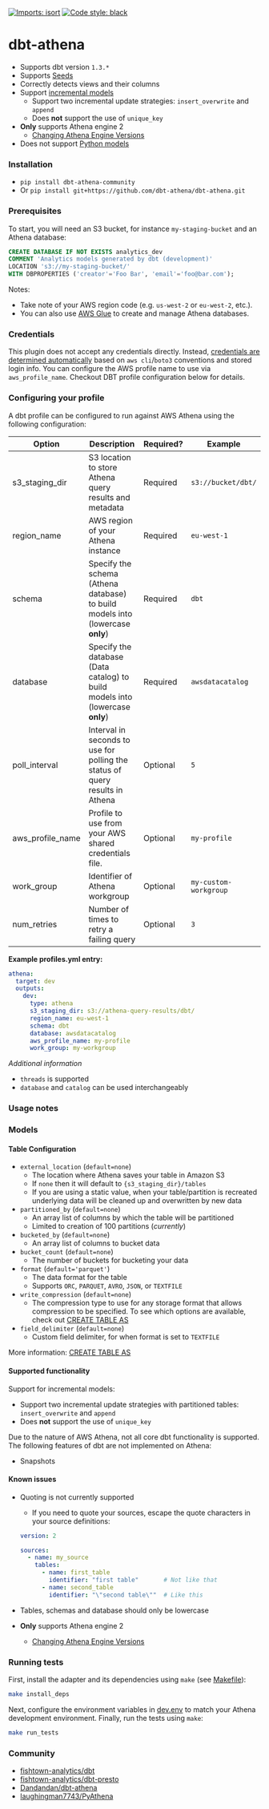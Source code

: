 [![Imports: isort](https://img.shields.io/badge/%20imports-isort-%231674b1?style=flat&labelColor=ef8336)](https://pycqa.github.io/isort/)
[![Code style: black](https://img.shields.io/badge/code%20style-black-000000.svg)](https://github.com/psf/black)

# dbt-athena

* Supports dbt version `1.3.*`
* Supports [Seeds][seeds]
* Correctly detects views and their columns
* Support [incremental models][incremental]
  * Support two incremental update strategies: `insert_overwrite` and `append`
  * Does **not** support the use of `unique_key`
* **Only** supports Athena engine 2
  * [Changing Athena Engine Versions][engine-change]
* Does not support [Python models][python-models]

[seeds]: https://docs.getdbt.com/docs/building-a-dbt-project/seeds
[incremental]: https://docs.getdbt.com/docs/building-a-dbt-project/building-models/configuring-incremental-models
[engine-change]: https://docs.aws.amazon.com/athena/latest/ug/engine-versions-changing.html
[python-models]: https://docs.getdbt.com/docs/build/python-models#configuring-python-models

### Installation

* `pip install dbt-athena-community`
* Or `pip install git+https://github.com/dbt-athena/dbt-athena.git`

### Prerequisites

To start, you will need an S3 bucket, for instance `my-staging-bucket` and an Athena database:

```sql
CREATE DATABASE IF NOT EXISTS analytics_dev
COMMENT 'Analytics models generated by dbt (development)'
LOCATION 's3://my-staging-bucket/'
WITH DBPROPERTIES ('creator'='Foo Bar', 'email'='foo@bar.com');
```

Notes:
- Take note of your AWS region code (e.g. `us-west-2` or `eu-west-2`, etc.).
- You can also use [AWS Glue](https://docs.aws.amazon.com/athena/latest/ug/glue-athena.html) to create and manage Athena databases.

### Credentials

This plugin does not accept any credentials directly. Instead, [credentials are determined automatically](https://boto3.amazonaws.com/v1/documentation/api/latest/guide/credentials.html) based on `aws cli`/`boto3` conventions and
stored login info. You can configure the AWS profile name to use via `aws_profile_name`. Checkout DBT profile configuration below for details.

### Configuring your profile

A dbt profile can be configured to run against AWS Athena using the following configuration:

| Option          | Description                                                                     | Required?  | Example             |
|---------------- |-------------------------------------------------------------------------------- |----------- |-------------------- |
| s3_staging_dir  | S3 location to store Athena query results and metadata                          | Required   | `s3://bucket/dbt/`  |
| region_name     | AWS region of your Athena instance                                              | Required   | `eu-west-1`         |
| schema          | Specify the schema (Athena database) to build models into (lowercase **only**)  | Required   | `dbt`               |
| database        | Specify the database (Data catalog) to build models into (lowercase **only**)   | Required   | `awsdatacatalog`    |
| poll_interval   | Interval in seconds to use for polling the status of query results in Athena    | Optional   | `5`                 |
| aws_profile_name| Profile to use from your AWS shared credentials file.                           | Optional   | `my-profile`        |
| work_group| Identifier of Athena workgroup   | Optional   | `my-custom-workgroup`        |
| num_retries| Number of times to retry a failing query | Optional  | `3`  | `5`

**Example profiles.yml entry:**
```yaml
athena:
  target: dev
  outputs:
    dev:
      type: athena
      s3_staging_dir: s3://athena-query-results/dbt/
      region_name: eu-west-1
      schema: dbt
      database: awsdatacatalog
      aws_profile_name: my-profile
      work_group: my-workgroup
```

_Additional information_
* `threads` is supported
* `database` and `catalog` can be used interchangeably

### Usage notes

### Models

#### Table Configuration

* `external_location` (`default=none`)
  * The location where Athena saves your table in Amazon S3
  * If `none` then it will default to `{s3_staging_dir}/tables`
  * If you are using a static value, when your table/partition is recreated underlying data will be cleaned up and overwritten by new data
* `partitioned_by` (`default=none`)
  * An array list of columns by which the table will be partitioned
  * Limited to creation of 100 partitions (_currently_)
* `bucketed_by` (`default=none`)
  * An array list of columns to bucket data
* `bucket_count` (`default=none`)
  * The number of buckets for bucketing your data
* `format` (`default='parquet'`)
  * The data format for the table
  * Supports `ORC`, `PARQUET`, `AVRO`, `JSON`, or `TEXTFILE`
* `write_compression` (`default=none`)
  * The compression type to use for any storage format that allows compression to be specified. To see which options are available, check out [CREATE TABLE AS][create-table-as]
* `field_delimiter` (`default=none`)
  * Custom field delimiter, for when format is set to `TEXTFILE`

More information: [CREATE TABLE AS][create-table-as]

[run_started_at]: https://docs.getdbt.com/reference/dbt-jinja-functions/run_started_at
[invocation_id]: https://docs.getdbt.com/reference/dbt-jinja-functions/invocation_id
[create-table-as]: https://docs.aws.amazon.com/athena/latest/ug/create-table-as.html

#### Supported functionality

Support for incremental models:
* Support two incremental update strategies with partitioned tables: `insert_overwrite` and `append`
* Does **not** support the use of `unique_key`

Due to the nature of AWS Athena, not all core dbt functionality is supported.
The following features of dbt are not implemented on Athena:
* Snapshots

#### Known issues

* Quoting is not currently supported
  * If you need to quote your sources, escape the quote characters in your source definitions:

  ```yaml
  version: 2

  sources:
    - name: my_source
      tables:
        - name: first_table
          identifier: "first table"       # Not like that
        - name: second_table
          identifier: "\"second table\""  # Like this
  ```

* Tables, schemas and database should only be lowercase
* **Only** supports Athena engine 2
  * [Changing Athena Engine Versions][engine-change]

### Running tests

First, install the adapter and its dependencies using `make` (see [Makefile](Makefile)):

```bash
make install_deps
```

Next, configure the environment variables in [dev.env](dev.env) to match your Athena development environment. Finally, run the tests using `make`:

```bash
make run_tests
```

### Community

* [fishtown-analytics/dbt][fishtown-analytics/dbt]
* [fishtown-analytics/dbt-presto][fishtown-analytics/dbt-presto]
* [Dandandan/dbt-athena][Dandandan/dbt-athena]
* [laughingman7743/PyAthena][laughingman7743/PyAthena]

[fishtown-analytics/dbt]: https://github.com/fishtown-analytics/dbt
[fishtown-analytics/dbt-presto]: https://github.com/fishtown-analytics/dbt-presto
[Dandandan/dbt-athena]: https://github.com/Dandandan/dbt-athena
[laughingman7743/PyAthena]: https://github.com/laughingman7743/PyAthena
